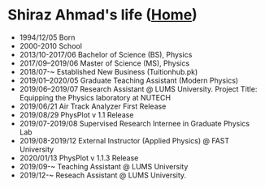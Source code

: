 Shiraz Ahmad's life ([Home](http://shiraz-ahmad.com/))
===============

- 1994/12/05 Born
- 2000-2010 School
- 2013/10-2017/06 Bachelor of Science (BS), Physics
- 2017/09–2019/06 Master of Science (MS), Physics
- 2018/07-~ Established New Business (Tuitionhub.pk)
- 2019/01–2020/05 Graduate Teaching Assistant (Modern Physics)
- 2019/06–2019/07 Research Assistant @ LUMS University. Project Title: Equipping the Physics laboratory at NUTECH
- 2019/06/21 Air Track Analyzer First Release
- 2019/08/29 PhysPlot v 1.1 Release
- 2019/07-2019/08 Supervised Research Internee in Graduate Physics Lab
- 2019/08-2019/12 External Instructor (Applied Physics) @ FAST University
- 2020/01/13 PhysPlot v 1.1.3 Release
- 2019/09-~ Teaching Assistant @ LUMS University
- 2019/12-~ Reseach Assistant @ LUMS University.
